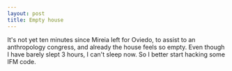 ```yaml
---
layout: post
title: Empty house
---
```


It's not yet ten minutes since Mireia left for Oviedo, to assist to an anthropology congress, and already the house feels so empty.
Even though I have barely slept 3 hours, I can't sleep now. So I better start hacking some IFM code.
